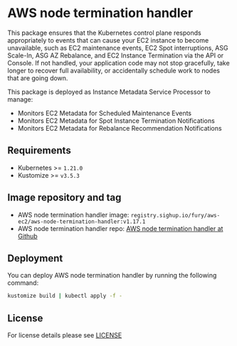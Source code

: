 # AWS node termination handler

<!-- <KFD-DOCS> -->

This package ensures that the Kubernetes control plane responds appropriately to events that can cause your EC2 instance
to become unavailable, such as EC2 maintenance events, EC2 Spot interruptions, ASG Scale-In, ASG AZ Rebalance, 
and EC2 Instance Termination via the API or Console. 
If not handled, your application code may not stop gracefully, take longer to recover full availability, or accidentally
schedule work to nodes that are going down.

This package is deployed as Instance Metadata Service Processor to manage:

- Monitors EC2 Metadata for Scheduled Maintenance Events
- Monitors EC2 Metadata for Spot Instance Termination Notifications
- Monitors EC2 Metadata for Rebalance Recommendation Notifications

## Requirements

- Kubernetes >= `1.21.0`
- Kustomize >= `v3.5.3`

## Image repository and tag

* AWS node termination handler image: `registry.sighup.io/fury/aws-ec2/aws-node-termination-handler:v1.17.1`
* AWS node termination handler repo: [AWS node termination handler at Github][github]

## Deployment

You can deploy AWS node termination handler by running the following command:

```bash
kustomize build | kubectl apply -f -
```

<!-- Links -->

[github]: https://github.com/aws/aws-node-termination-handler

<!-- </KFD-DOCS> -->

## License

For license details please see [LICENSE](../../LICENSE)


